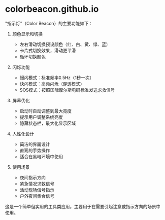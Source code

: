 # colorbeacon.github.io

"指示灯"（Color Beacon）的主要功能如下：

1. 颜色显示和切换
   - 左右滑动切换预设颜色（红、白、黄、绿、蓝）
   - 卡片式切换效果，滑动更平滑
   - 循环切换颜色

2. 闪烁功能
   - 慢闪模式：标准频率0.5Hz（1秒一次）
   - 快闪模式：高频闪烁（穿透模式）
   - SOS模式：按照国际摩尔斯电码标准发送求救信号

3. 屏幕优化
   - 启动时自动调整到最大亮度
   - 提示用户调整系统亮度
   - 隐藏状态栏，最大化显示区域

4. 人性化设计
   - 简洁的界面设计
   - 直观的手势操作
   - 适合在黑暗环境中使用

5. 使用场景
   - 夜间指示方向
   - 紧急情况求救信号
   - 活动现场信号指示
   - 户外夜间集合信号

这是一个简单但实用的工具类应用，主要用于在需要引起注意或指示方向的场景中使用。

